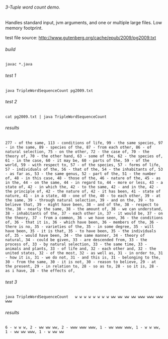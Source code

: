 
###### 3-Tuple word count demo. 
Handles standard input, jvm arguments, and one or multiple large files.  Low memory footprint. 

test file source: http://www.gutenberg.org/cache/epub/2009/pg2009.txt

###### build

`javac *.java`

###### test 1
`java TripleWordSequenceCount pg2009.txt`
###### test 2
`cat pg2009.txt | java TripleWordSequenceCount`


###### results
```
277 - of the same, 113 - conditions of life, 99 - the same species, 97 - in the same, 89 - species of the, 87 - from each other, 86 - of natural selection, 75 - on the other, 72 - the case of, 70 - the theory of, 70 - the other hand, 63 - some of the, 62 - the species of, 61 - in the case, 60 - it may be, 60 - parts of the, 59 - of the world, 59 - with respect to, 57 - of the species, 57 - forms of life, 57 - individuals of the, 56 - that of the, 54 - the inhabitants of, 53 - as far as, 53 - the same genus, 52 - part of the, 51 - the number of, 48 - in this case, 48 - those of the, 46 - nature of the, 45 - as in the, 44 - on the same, 44 - in regard to, 44 - more or less, 43 - a state of, 42 - in which the, 42 - to the same, 42 - and in the, 42 - the principle of, 42 - the nature of, 42 - it has been, 41 - state of nature, 41 - in a state, 40 - one of the, 40 - to each other, 39 - at the same, 39 - through natural selection, 39 - and on the, 39 - to believe that, 39 - might have been, 38 - and of the, 38 - respect to the, 38 - nearly the same, 38 - the amount of, 38 - we can understand, 38 - inhabitants of the, 37 - each other in, 37 - it would be, 37 - on the theory, 37 - from a common, 36 - we have seen, 36 - the conditions of, 36 - that it is, 36 - which have been, 36 - members of the, 36 - there is no, 35 - varieties of the, 35 - in some degree, 35 - will have been, 35 - it is that, 35 - to have been, 35 - the individuals of, 35 - would have been, 34 - the same manner, 34 - theory of natural, 34 - could be given, 33 - are descended from, 33 - the process of, 33 - by natural selection, 33 - the same time, 33 - animals and plants, 33 - of life and, 32 - each other and, 32 - the united states, 32 - of the most, 32 - as well as, 31 - in order to, 31 - how it is, 31 - we do not, 31 - and this is, 31 - belonging to the, 30 - from the same, 30 - it is not, 30 - reason to believe, 29 - at the present, 29 - in relation to, 28 - so as to, 28 - so it is, 28 - as i have, 28 - the effects of,

```

###### test 3
`java TripleWordSequenceCount   w w w w w w w w ww ww ww ww www www www www `

###### results
```
6 - w w w, 2 - ww ww ww, 2 - www www www, 1 - ww www www, 1 - w w ww, 1 - ww ww www, 1 - w ww ww
```
